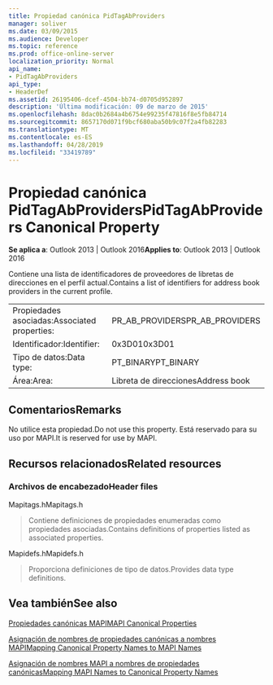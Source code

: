 ```yaml
---
title: Propiedad canónica PidTagAbProviders
manager: soliver
ms.date: 03/09/2015
ms.audience: Developer
ms.topic: reference
ms.prod: office-online-server
localization_priority: Normal
api_name:
- PidTagAbProviders
api_type:
- HeaderDef
ms.assetid: 26195406-dcef-4504-bb74-d0705d952897
description: 'Última modificación: 09 de marzo de 2015'
ms.openlocfilehash: 8dac0b2684a4b6754e99235f47816f8e5fb84714
ms.sourcegitcommit: 8657170d071f9bcf680aba50b9c07f2a4fb82283
ms.translationtype: MT
ms.contentlocale: es-ES
ms.lasthandoff: 04/28/2019
ms.locfileid: "33419789"
---
```

# <a name="pidtagabproviders-canonical-property"></a><span data-ttu-id="1822b-103">Propiedad canónica PidTagAbProviders</span><span class="sxs-lookup"><span data-stu-id="1822b-103">PidTagAbProviders Canonical Property</span></span>

  
  
<span data-ttu-id="1822b-104">**Se aplica a**: Outlook 2013 | Outlook 2016</span><span class="sxs-lookup"><span data-stu-id="1822b-104">**Applies to**: Outlook 2013 | Outlook 2016</span></span> 
  
<span data-ttu-id="1822b-105">Contiene una lista de identificadores de proveedores de libretas de direcciones en el perfil actual.</span><span class="sxs-lookup"><span data-stu-id="1822b-105">Contains a list of identifiers for address book providers in the current profile.</span></span> 
  
|||
|:-----|:-----|
|<span data-ttu-id="1822b-106">Propiedades asociadas:</span><span class="sxs-lookup"><span data-stu-id="1822b-106">Associated properties:</span></span>  <br/> |<span data-ttu-id="1822b-107">PR_AB_PROVIDERS</span><span class="sxs-lookup"><span data-stu-id="1822b-107">PR_AB_PROVIDERS</span></span>  <br/> |
|<span data-ttu-id="1822b-108">Identificador:</span><span class="sxs-lookup"><span data-stu-id="1822b-108">Identifier:</span></span>  <br/> |<span data-ttu-id="1822b-109">0x3D01</span><span class="sxs-lookup"><span data-stu-id="1822b-109">0x3D01</span></span>  <br/> |
|<span data-ttu-id="1822b-110">Tipo de datos:</span><span class="sxs-lookup"><span data-stu-id="1822b-110">Data type:</span></span>  <br/> |<span data-ttu-id="1822b-111">PT_BINARY</span><span class="sxs-lookup"><span data-stu-id="1822b-111">PT_BINARY</span></span>  <br/> |
|<span data-ttu-id="1822b-112">Área:</span><span class="sxs-lookup"><span data-stu-id="1822b-112">Area:</span></span>  <br/> |<span data-ttu-id="1822b-113">Libreta de direcciones</span><span class="sxs-lookup"><span data-stu-id="1822b-113">Address book</span></span>  <br/> |
   
## <a name="remarks"></a><span data-ttu-id="1822b-114">Comentarios</span><span class="sxs-lookup"><span data-stu-id="1822b-114">Remarks</span></span>

<span data-ttu-id="1822b-115">No utilice esta propiedad.</span><span class="sxs-lookup"><span data-stu-id="1822b-115">Do not use this property.</span></span> <span data-ttu-id="1822b-116">Está reservado para su uso por MAPI.</span><span class="sxs-lookup"><span data-stu-id="1822b-116">It is reserved for use by MAPI.</span></span>
  
## <a name="related-resources"></a><span data-ttu-id="1822b-117">Recursos relacionados</span><span class="sxs-lookup"><span data-stu-id="1822b-117">Related resources</span></span>

### <a name="header-files"></a><span data-ttu-id="1822b-118">Archivos de encabezado</span><span class="sxs-lookup"><span data-stu-id="1822b-118">Header files</span></span>

<span data-ttu-id="1822b-119">Mapitags.h</span><span class="sxs-lookup"><span data-stu-id="1822b-119">Mapitags.h</span></span>
  
> <span data-ttu-id="1822b-120">Contiene definiciones de propiedades enumeradas como propiedades asociadas.</span><span class="sxs-lookup"><span data-stu-id="1822b-120">Contains definitions of properties listed as associated properties.</span></span>
    
<span data-ttu-id="1822b-121">Mapidefs.h</span><span class="sxs-lookup"><span data-stu-id="1822b-121">Mapidefs.h</span></span>
  
> <span data-ttu-id="1822b-122">Proporciona definiciones de tipo de datos.</span><span class="sxs-lookup"><span data-stu-id="1822b-122">Provides data type definitions.</span></span>
    
## <a name="see-also"></a><span data-ttu-id="1822b-123">Vea también</span><span class="sxs-lookup"><span data-stu-id="1822b-123">See also</span></span>



[<span data-ttu-id="1822b-124">Propiedades canónicas MAPI</span><span class="sxs-lookup"><span data-stu-id="1822b-124">MAPI Canonical Properties</span></span>](mapi-canonical-properties.md)
  
[<span data-ttu-id="1822b-125">Asignación de nombres de propiedades canónicas a nombres MAPI</span><span class="sxs-lookup"><span data-stu-id="1822b-125">Mapping Canonical Property Names to MAPI Names</span></span>](mapping-canonical-property-names-to-mapi-names.md)
  
[<span data-ttu-id="1822b-126">Asignación de nombres MAPI a nombres de propiedades canónicas</span><span class="sxs-lookup"><span data-stu-id="1822b-126">Mapping MAPI Names to Canonical Property Names</span></span>](mapping-mapi-names-to-canonical-property-names.md)

